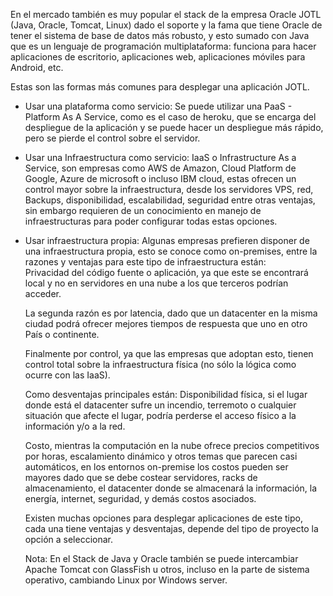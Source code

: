 En el mercado también es muy popular el stack de la empresa Oracle JOTL (Java, Oracle, Tomcat, Linux) dado el soporte y la fama que tiene Oracle de tener el sistema de base de datos más robusto, y esto sumado con Java que es un lenguaje de programación multiplataforma: funciona para hacer aplicaciones de escritorio, aplicaciones web, aplicaciones móviles para Android, etc.

Estas son las formas más comunes para desplegar una aplicación JOTL.

- Usar una plataforma como servicio: Se puede utilizar una PaaS - Platform As A Service, como es el caso de heroku, que se encarga del despliegue de la aplicación y se puede hacer un despliegue más rápido, pero se pierde el control sobre el servidor.
    
- Usar una Infraestructura como servicio: IaaS o Infrastructure As a Service, son empresas como AWS de Amazon, Cloud Platform de Google, Azure de microsoft o incluso IBM cloud, estas ofrecen un control mayor sobre la infraestructura, desde los servidores VPS, red, Backups, disponibilidad, escalabilidad, seguridad entre otras ventajas, sin embargo requieren de un conocimiento en manejo de infraestructuras para poder configurar todas estas opciones.
    
- Usar infraestructura propia: Algunas empresas prefieren disponer de una infraestructura propia, esto se conoce como on-premises, entre la razones y ventajas para este tipo de infraestructura están:  
    Privacidad del código fuente o aplicación, ya que este se encontrará local y no en servidores en una nube a los que terceros podrían acceder.
    
    La segunda razón es por latencia, dado que un datacenter en la misma ciudad podrá ofrecer mejores tiempos de respuesta que uno en otro País o continente.
    
    Finalmente por control, ya que las empresas que adoptan esto, tienen control total sobre la infraestructura física (no sólo la lógica como ocurre con las IaaS).
    
    Como desventajas principales están: Disponibilidad física, si el lugar donde está el datacenter sufre un incendio, terremoto o cualquier situación que afecte el lugar, podría perderse el acceso físico a la información y/o a la red.
    
    Costo, mientras la computación en la nube ofrece precios competitivos por horas, escalamiento dinámico y otros temas que parecen casi automáticos, en los entornos on-premise los costos pueden ser mayores dado que se debe costear servidores, racks de almacenamiento, el datacenter donde se almacenará la información, la energía, internet, seguridad, y demás costos asociados.
    
    Existen muchas opciones para desplegar aplicaciones de este tipo, cada una tiene ventajas y desventajas, depende del tipo de proyecto la opción a seleccionar.
    
    Nota: En el Stack de Java y Oracle también se puede intercambiar Apache Tomcat con GlassFish u otros, incluso en la parte de sistema operativo, cambiando Linux por Windows server.
